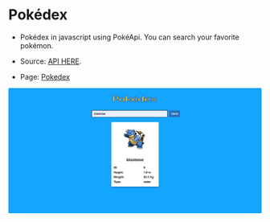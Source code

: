 # Pokédex
- Pokédex in javascript using PokéApi. You can search your favorite pokémon.

- Source: [API HERE](https://pokeapi.co).   
- Page: [Pokedex](https://my-pokedex-v1.netlify.app/)

![](./docs/screencapture.png)
